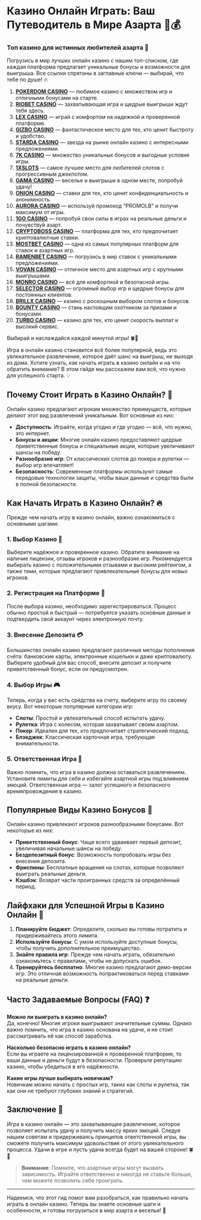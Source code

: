 # Казино Онлайн Играть: Ваш Путеводитель в Мире Азарта 🎰💰
### Топ казино для истинных любителей азарта 🎰

Погрузись в мир лучших онлайн казино с нашим топ-списком, где каждая платформа предлагает уникальные бонусы и возможности для выигрыша. Все ссылки спрятаны в заглавные ключи — выбирай, что тебе по душе! 🔥

1. **[POKERDOM CASINO](https://brandplay.link/Bxg7SC7H)** — любимое казино с множеством игр и отличными бонусами на старте.
2. **[RIOBET CASINO](https://brandplay.link/dtx89f2L)** — захватывающая игра и щедрые выигрыши ждут тебя здесь.
3. **[LEX CASINO](https://brandplay.link/2HFTmBc8)** — играй с комфортом на надежной и проверенной платформе.
4. **[GIZBO CASINO](https://gizbo-tea02.com/c8e962e89)** — фантастическое место для тех, кто ценит быстроту и удобство.
5. **[STARDA CASINO](https://brandplay.link/cpFQbWKn)** — звезда на рынке онлайн казино с интересными предложениями.
6. **[7K CASINO](https://brandplay.link/dd46bNgD)** — множество уникальных бонусов и выгодные условия игры.
7. **[1XSLOTS](https://brandplay.link/R4xfxqdm)** — самое лучшее место для любителей слотов с прогрессивным джекпотом.
8. **[GAMA CASINO](https://brandplay.link/zrZpLFTP)** — веселье и выигрыши в одном месте, попробуй удачу!
9. **[ONION CASINO](https://obclk001-2d.top/click?offer_id=986&partner_id=10542&landing_id=1798&utm_medium=affiliate&sub_1=oncasino3)** — ставки для тех, кто ценит конфиденциальность и анонимность.
10. **[AURORA CASINO](https://10trafic-stat2.com/click/668546566bcc6313411604c7/6766/15114/subaccount?promocode=PROMOLB)** — используй промокод "PROMOLB" и получи максимум от игры.
11. **[1GO CASINO](https://1go-ircp01.com/ce015f410)** — попробуй свои силы в играх на реальные деньги и почувствуй азарт.
12. **[CRYPTOBOSS CASINO](https://cryptobossc.online/d847bcfa9)** — платформа для тех, кто предпочитает криптовалютные ставки.
13. **[MOSTBET CASINO](https://ktbtis024ifqfn0mst.com/beQs)** — одна из самых популярных платформ для ставок и азартных игр.
14. **[RAMENBET CASINO](https://get.saltyram.com/ru/registration?apkpop=0&partner=p24970p3296034p5526)** — погрузись в мир ставок с уникальными предложениями.
15. **[VOVAN CASINO](https://vovan.site/d2375cf9b)** — отличное место для азартных игр с крупными выигрышами.
16. **[MONRO CASINO](https://mnr-ircp01.com/c3ce72a2c)** — всё для комфортной и безопасной игры.
17. **[SELECTOR CASINO](https://gosel.pl/SELVK)** — огромный выбор игр и щедрые бонусы для постоянных клиентов.
18. **[BRILLX CASINO](https://brillx.pub/BRIVK)** — казино с роскошным выбором слотов и бонусов.
19. **[BOUNTY CASINO](https://bounty-casino.de/BOVK)** — стань настоящим охотником за призами и бонусами.
20. **[TURBO CASINO](https://turbo-casino.pro/TURVK)** — казино для тех, кто ценит скорость выплат и высокий сервис.

Выбирай и наслаждайся каждой минутой игры! 🍀🎰

Игра в онлайн казино становится всё более популярной, ведь это увлекательное развлечение, которое даёт шанс на выигрыш, не выходя из дома. Хотите узнать, как начать играть в казино онлайн и на что обратить внимание? В этом гайде мы расскажем вам всё, что нужно для успешного старта. 💡

## Почему Стоит Играть в Казино Онлайн? 🎲

Онлайн казино предлагают игрокам множество преимуществ, которые делают этот вид развлечений уникальным. Вот основные из них:

- **Доступность**: Играйте, когда угодно и где угодно — всё, что нужно, это интернет.
- **Бонусы и акции**: Многие онлайн казино предоставляют щедрые приветственные бонусы и специальные акции, которые увеличивают шансы на победу.
- **Разнообразие игр**: От классических слотов до покера и рулетки — выбор игр впечатляет!
- **Безопасность**: Современные платформы используют самые передовые технологии защиты, чтобы ваши данные и средства были в полной безопасности.

## Как Начать Играть в Казино Онлайн? 🔥

Прежде чем начать игру в казино онлайн, важно ознакомиться с основными шагами:

### 1. Выбор Казино 🎰

Выберите надёжное и проверенное казино. Обратите внимание на наличие лицензии, отзывы игроков и разнообразие игр. Рекомендуется выбирать казино с положительными отзывами и высоким рейтингом, а также теми, которые предлагают привлекательные бонусы для новых игроков.

### 2. Регистрация на Платформе 📝

После выбора казино, необходимо зарегистрироваться. Процесс обычно простой и быстрый — потребуется указать основные данные и подтвердить свой аккаунт через электронную почту.

### 3. Внесение Депозита 💳

Большинство онлайн казино предлагают различные методы пополнения счёта: банковские карты, электронные кошельки и даже криптовалюту. Выберите удобный для вас способ, внесите депозит и получите приветственный бонус, если он предусмотрен.

### 4. Выбор Игры 🎮

Теперь, когда у вас есть средства на счету, выберите игру по своему вкусу. Вот некоторые популярные категории игр:

- **Слоты**: Простой и увлекательный способ испытать удачу.
- **Рулетка**: Игра с колесом, которая захватывает своим азартом.
- **Покер**: Идеален для тех, кто предпочитает стратегический подход.
- **Блэкджек**: Классическая карточная игра, требующая внимательности.

### 5. Ответственная Игра 🎯

Важно помнить, что игра в казино должна оставаться развлечением. Установите лимиты для себя и избегайте азартной игры под влиянием эмоций. Ответственная игра — залог успешного и безопасного времяпровождения в казино.

## Популярные Виды Казино Бонусов 🎁

Онлайн казино привлекают игроков разнообразными бонусами. Вот некоторые из них:

- **Приветственный бонус**: Чаще всего удваивает первый депозит, увеличивая начальные шансы на победу.
- **Бездепозитный бонус**: Возможность попробовать игры без внесения депозита.
- **Фриспины**: Бесплатные вращения на слотах, которые позволяют выиграть реальные деньги.
- **Кэшбэк**: Возврат части проигранных средств за определённый период.

## Лайфхаки для Успешной Игры в Казино Онлайн 🧠

1. **Планируйте бюджет**: Определите, сколько вы готовы потратить и придерживайтесь этого лимита.
2. **Используйте бонусы**: С умом используйте доступные бонусы, чтобы получить дополнительное преимущество.
3. **Знайте правила игр**: Прежде чем начать играть, обязательно ознакомьтесь с правилами, чтобы не допускать ошибок.
4. **Тренируйтесь бесплатно**: Многие казино предлагают демо-версии игр. Это отличная возможность попрактиковаться перед ставками на реальные деньги.

## Часто Задаваемые Вопросы (FAQ) ❓

**Можно ли выиграть в казино онлайн?**  
Да, конечно! Многие игроки выигрывают значительные суммы. Однако важно помнить, что игра в казино основана на удаче, и не стоит рассматривать её как способ заработка.

**Насколько безопасно играть в казино онлайн?**  
Если вы играете на лицензированной и проверенной платформе, то ваши данные и деньги будут в безопасности. Проверьте репутацию казино, чтобы убедиться в его надёжности.

**Какие игры лучше выбирать новичкам?**  
Новичкам можно начать с простых игр, таких как слоты и рулетка, так как они не требуют глубоких знаний и стратегий.

## Заключение 🎉

Игра в казино онлайн — это захватывающее развлечение, которое позволяет испытать удачу и получить массу ярких эмоций. Следуя нашим советам и придерживаясь принципов ответственной игры, вы сможете получить максимум удовольствия от этого увлекательного процесса. Удачи в игре и пусть удача всегда будет на вашей стороне! 🍀🎲

> **Внимание**: Помните, что азартные игры могут вызвать зависимость. Играйте ответственно и никогда не ставьте больше, чем можете позволить себе проиграть.

---

Надеемся, что этот гид помог вам разобраться, как правильно начать играть в онлайн казино. Теперь вы знаете основные шаги и особенности, и готовы погрузиться в мир азарта и веселья! 🎰
